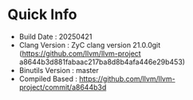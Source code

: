 # Quick Info
* Build Date : 20250421
* Clang Version : ZyC clang version 21.0.0git (https://github.com/llvm/llvm-project a8644b3d881fabaac217ba8d8b4afa446e29b453)
* Binutils Version : master
* Compiled Based : https://github.com/llvm/llvm-project/commit/a8644b3d

